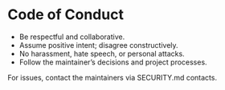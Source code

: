 # Code of Conduct

- Be respectful and collaborative.
- Assume positive intent; disagree constructively.
- No harassment, hate speech, or personal attacks.
- Follow the maintainer’s decisions and project processes.

For issues, contact the maintainers via SECURITY.md contacts.
